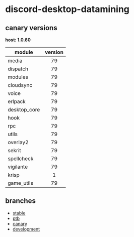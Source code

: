 # discord-desktop-datamining

## canary versions

**host: 1.0.60**

| module | version |
| ------ | :-----: |
| media | 79 |
| dispatch | 79 |
| modules | 79 |
| cloudsync | 79 |
| voice | 79 |
| erlpack | 79 |
| desktop_core | 79 |
| hook | 79 |
| rpc | 79 |
| utils | 79 |
| overlay2 | 79 |
| sekrit | 79 |
| spellcheck | 79 |
| vigilante | 79 |
| krisp | 1 |
| game_utils | 79 |

## branches

- [stable](https://github.com/OpenAsar/discord-desktop-datamining/tree/stable)
- [ptb](https://github.com/OpenAsar/discord-desktop-datamining/tree/ptb)
- [canary](https://github.com/OpenAsar/discord-desktop-datamining/tree/canary)
- [development](https://github.com/OpenAsar/discord-desktop-datamining/tree/development)